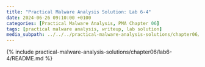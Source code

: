```yaml
---
title: "Practical Malware Analysis Solution: Lab 6-4"
date: 2024-06-26 09:10:00 +0100
categories: [Practical Malware Analysis, PMA Chapter 06]
tags: [practical malware analysis, writeup, lab solution]
media_subpath: ../../../practical-malware-analysis-solutions/chapter06/lab6-4
---
```


{% include practical-malware-analysis-solutions/chapter06/lab6-4/README.md %}